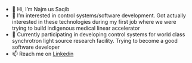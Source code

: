 - 👋 Hi, I’m Najm us Saqib
- 👀 I’m interested in control systems/software development. Got actually interested in these technologies during my first job where we were trying to build indigenous medical linear accelerator
- 🌱 Currently participating in developing control systems for world class synchrotron light source research facility. Trying to become a good software developer
- 📫 Reach me on [Linkedin](https://www.linkedin.com/in/najm-us-saqib)



<!---
najm-control/najm-control is a ✨ special ✨ repository because its `README.md` (this file) appears on your GitHub profile.
You can click the Preview link to take a look at your changes.
--->
